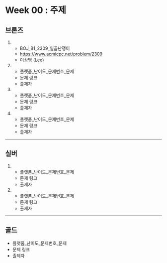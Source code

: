 
# Week 00 : 주제

## 브론즈

1. 
   - BOJ_B1_2309_일곱난쟁이
   - https://www.acmicpc.net/problem/2309
   - 이상명 (Lee)
  

2.  
   - 플랫폼_난이도_문제번호_문제
   - 문제 링크
   - 출제자
  

3.
    - 플랫폼_난이도_문제번호_문제
    - 문제 링크
    - 출제자  
  

4.
    - 플랫폼_난이도_문제번호_문제
    - 문제 링크
    - 출제자

---
## 실버

1.
    - 플랫폼_난이도_문제번호_문제
    - 문제 링크
    - 출제자
  

2.
    - 플랫폼_난이도_문제번호_문제
    - 문제 링크
    - 출제자

---
## 골드

- 플랫폼_난이도_문제번호_문제
- 문제 링크
- 출제자